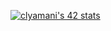 [![clyamani's 42 stats](https://badge.mediaplus.ma/greenbinary/clyamani)](https://github.com/oakoudad/badge42)
